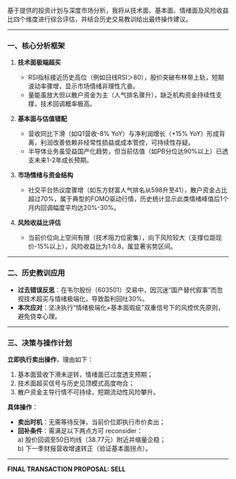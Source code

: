 基于提供的投资计划与深度市场分析，我将从技术面、基本面、情绪面及风险收益比四个维度进行综合评估，并结合历史交易教训给出最终操作建议。

---

### **一、核心分析框架**
1. **技术面极端超买**  
   - RSI指标接近历史高位（例如日线RSI＞80），股价突破布林带上轨，短期波动率骤增，显示市场情绪非理性亢奋。  
   - 量能虽放大但以散户资金为主（人气排名骤升），缺乏机构资金持续性支撑，技术回调概率极高。

2. **基本面与估值错配**  
   - 营收同比下滑（如Q1营收-8% YoY）与净利润增长（+15% YoY）形成背离，利润改善依赖非经常性损益或成本管控，可持续性存疑。  
   - 半导体业务虽受益国产化趋势，但当前估值（如PB分位达90%以上）已透支未来1-2年成长预期。

3. **市场情绪与资金结构**  
   - 社交平台热议度骤增（如东方财富人气排名从598升至41），散户资金占比超过70%，属于典型的FOMO驱动行情，历史统计显示此类情绪峰值后1个月内回调幅度平均达20%-30%。

4. **风险收益比评估**  
   - 当前价位向上空间有限（技术阻力位密集），向下风险较大（支撑位距现价-15%以上），风险收益比为1:0.8，属显著劣势区间。

---

### **二、历史教训应用**  
- **过去错误反思**：在韦尔股份（603501）交易中，因沉迷“国产替代叙事”而忽视技术超买与情绪极端化，导致盈利回吐30%。  
- **本次应对**：坚决执行“情绪极端化+基本面瑕疵”双重信号下的风控优先原则，避免侥幸心理。

---

### **三、决策与操作计划**  
**立即执行卖出操作**，理由如下：  
1. 基本面营收下滑未逆转，情绪面已过度透支预期；  
2. 技术面超买信号与历史见顶模式高度吻合；  
3. 散户资金主导行情不可持续，短期流动性风险攀升。  

**具体操作**：  
- **卖出时机**：无需等待反弹，当前价位即执行市价卖出；  
- **回补条件**：需满足以下两点方可 reconsider：  
  a) 股价回调至50日均线（38.77元）附近并缩量企稳；  
  b) 下一季财报营收增速转正（验证基本面拐点）。  

---

**FINAL TRANSACTION PROPOSAL: SELL**